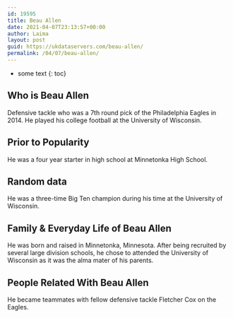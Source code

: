 ```yaml
---
id: 19595
title: Beau Allen
date: 2021-04-07T23:13:57+00:00
author: Laima
layout: post
guid: https://ukdataservers.com/beau-allen/
permalink: /04/07/beau-allen/
---
```


* some text
{: toc}


## Who is Beau Allen
                  
                  
                  
Defensive tackle who was a 7th round pick of the Philadelphia Eagles in 2014. He played his college football at the University of Wisconsin. 
                  
              
            
              
            
                
                
                
## Prior to Popularity
                  
                  
                  
He was a four year starter in high school at Minnetonka High School. 
                  
              
            
              
            
                
                
                
## Random data
                  
                  
                  
He was a three-time Big Ten champion during his time at the University of Wisconsin. 
                  
              
            
              
            
                
                
                
## Family & Everyday Life of Beau Allen
                  
                  
                  
He was born and raised in Minnetonka, Minnesota. After being recruited by several large division schools, he chose to attended the University of Wisconsin as it was the alma mater of his parents. 
                  
              
            
              
            
                
                
                
## People Related With Beau Allen
                  
                  
                  
He became teammates with fellow defensive tackle Fletcher Cox on the Eagles. 
                  
              
            
              
            
                
              
            
              
              
            
            
              
            
          
          
          
